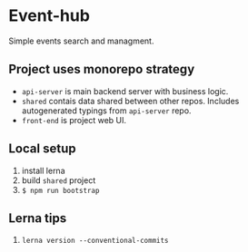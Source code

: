 # Event-hub

Simple events search and managment.

## Project uses monorepo strategy

- `api-server` is main backend server with business logic.
- `shared` contais data shared between other repos. Includes autogenerated typings from `api-server` repo.
- `front-end` is project web UI.

## Local setup

1. install lerna
2. build `shared` project
3. `$ npm run bootstrap`

## Lerna tips

1. `lerna version --conventional-commits`
